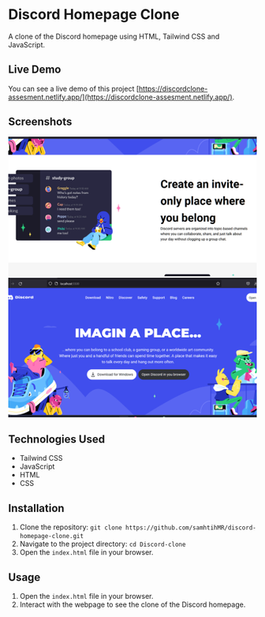 # Discord Homepage Clone

A clone of the Discord homepage using HTML, Tailwind CSS and JavaScript.

## Live Demo

You can see a live demo of this project [https://discordclone-assesment.netlify.app/](https://discordclone-assesment.netlify.app/).

## Screenshots

![Screenshot 1](./assets/preview1.png)
![Screenshot 2](./assets/preview2.png)

## Technologies Used

- Tailwind CSS
- JavaScript
- HTML
- CSS

## Installation

1. Clone the repository: `git clone https://github.com/samhtihMR/discord-homepage-clone.git`
2. Navigate to the project directory: `cd Discord-clone`
3. Open the `index.html` file in your browser.

## Usage

1. Open the `index.html` file in your browser.
2. Interact with the webpage to see the clone of the Discord homepage.

